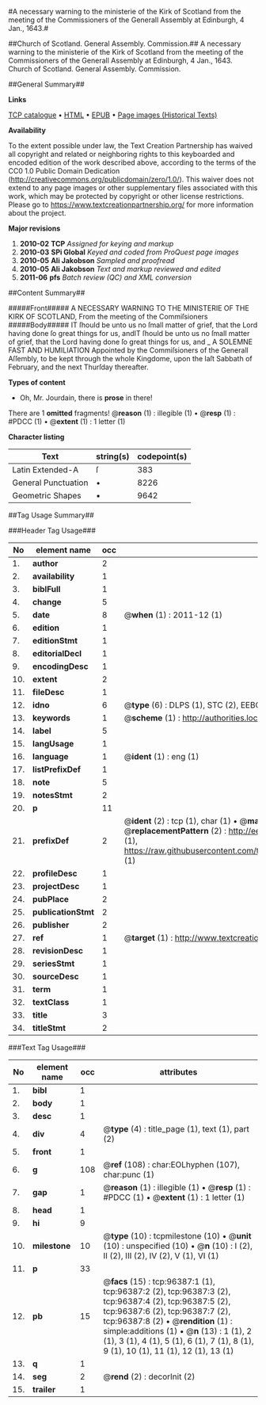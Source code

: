#A necessary warning to the ministerie of the Kirk of Scotland from the meeting of the Commissioners of the Generall Assembly at Edinburgh, 4 Jan., 1643.#

##Church of Scotland. General Assembly. Commission.##
A necessary warning to the ministerie of the Kirk of Scotland from the meeting of the Commissioners of the Generall Assembly at Edinburgh, 4 Jan., 1643.
Church of Scotland. General Assembly. Commission.

##General Summary##

**Links**

[TCP catalogue](http://www.ota.ox.ac.uk/tcp/)  • 
[HTML](http://tei.it.ox.ac.uk/tcp/Texts-HTML/free/A52/A52743.html)  • 
[EPUB](http://tei.it.ox.ac.uk/tcp/Texts-EPUB/free/A52/A52743.epub) • 
[Page images (Historical Texts)](https://historicaltexts.jisc.ac.uk/eebo-12994661e)

**Availability**

To the extent possible under law, the Text Creation Partnership has waived all copyright and related or neighboring rights to this keyboarded and encoded edition of the work described above, according to the terms of the CC0 1.0 Public Domain Dedication (http://creativecommons.org/publicdomain/zero/1.0/). This waiver does not extend to any page images or other supplementary files associated with this work, which may be protected by copyright or other license restrictions. Please go to https://www.textcreationpartnership.org/ for more information about the project.

**Major revisions**

1. __2010-02__ __TCP__ *Assigned for keying and markup*
1. __2010-03__ __SPi Global__ *Keyed and coded from ProQuest page images*
1. __2010-05__ __Ali Jakobson__ *Sampled and proofread*
1. __2010-05__ __Ali Jakobson__ *Text and markup reviewed and edited*
1. __2011-06__ __pfs__ *Batch review (QC) and XML conversion*

##Content Summary##

#####Front#####
A NECESSARY WARNING TO THE MINISTERIE OF THE KIRK OF SCOTLAND, From the meeting of the Commiſsioners
#####Body#####
IT ſhould be unto us no ſmall matter of grief, that the Lord having done ſo great things for us, andIT ſhould be unto us no ſmall matter of grief, that the Lord having done ſo great things for us, and
    _ A SOLEMNE FAST AND HUMILIATION Appointed by the Commiſsioners of the Generall Aſſembly, to be kept through the whole Kingdome, upon the laſt Sabbath of February, and the next Thurſday thereafter.

**Types of content**

  * Oh, Mr. Jourdain, there is **prose** in there!

There are 1 **omitted** fragments! 
 @__reason__ (1) : illegible (1)  •  @__resp__ (1) : #PDCC (1)  •  @__extent__ (1) : 1 letter (1)

**Character listing**


|Text|string(s)|codepoint(s)|
|---|---|---|
|Latin Extended-A|ſ|383|
|General Punctuation|•|8226|
|Geometric Shapes|▪|9642|

##Tag Usage Summary##

###Header Tag Usage###

|No|element name|occ|attributes|
|---|---|---|---|
|1.|__author__|2||
|2.|__availability__|1||
|3.|__biblFull__|1||
|4.|__change__|5||
|5.|__date__|8| @__when__ (1) : 2011-12 (1)|
|6.|__edition__|1||
|7.|__editionStmt__|1||
|8.|__editorialDecl__|1||
|9.|__encodingDesc__|1||
|10.|__extent__|2||
|11.|__fileDesc__|1||
|12.|__idno__|6| @__type__ (6) : DLPS (1), STC (2), EEBO-CITATION (1), OCLC (1), VID (1)|
|13.|__keywords__|1| @__scheme__ (1) : http://authorities.loc.gov/ (1)|
|14.|__label__|5||
|15.|__langUsage__|1||
|16.|__language__|1| @__ident__ (1) : eng (1)|
|17.|__listPrefixDef__|1||
|18.|__note__|5||
|19.|__notesStmt__|2||
|20.|__p__|11||
|21.|__prefixDef__|2| @__ident__ (2) : tcp (1), char (1)  •  @__matchPattern__ (2) : ([0-9\-]+):([0-9IVX]+) (1), (.+) (1)  •  @__replacementPattern__ (2) : http://eebo.chadwyck.com/downloadtiff?vid=$1&page=$2 (1), https://raw.githubusercontent.com/textcreationpartnership/Texts/master/tcpchars.xml#$1 (1)|
|22.|__profileDesc__|1||
|23.|__projectDesc__|1||
|24.|__pubPlace__|2||
|25.|__publicationStmt__|2||
|26.|__publisher__|2||
|27.|__ref__|1| @__target__ (1) : http://www.textcreationpartnership.org/docs/. (1)|
|28.|__revisionDesc__|1||
|29.|__seriesStmt__|1||
|30.|__sourceDesc__|1||
|31.|__term__|1||
|32.|__textClass__|1||
|33.|__title__|3||
|34.|__titleStmt__|2||


###Text Tag Usage###

|No|element name|occ|attributes|
|---|---|---|---|
|1.|__bibl__|1||
|2.|__body__|1||
|3.|__desc__|1||
|4.|__div__|4| @__type__ (4) : title_page (1), text (1), part (2)|
|5.|__front__|1||
|6.|__g__|108| @__ref__ (108) : char:EOLhyphen (107), char:punc (1)|
|7.|__gap__|1| @__reason__ (1) : illegible (1)  •  @__resp__ (1) : #PDCC (1)  •  @__extent__ (1) : 1 letter (1)|
|8.|__head__|1||
|9.|__hi__|9||
|10.|__milestone__|10| @__type__ (10) : tcpmilestone (10)  •  @__unit__ (10) : unspecified (10)  •  @__n__ (10) : I (2), II (2), III (2), IV (2), V (1), VI (1)|
|11.|__p__|33||
|12.|__pb__|15| @__facs__ (15) : tcp:96387:1 (1), tcp:96387:2 (2), tcp:96387:3 (2), tcp:96387:4 (2), tcp:96387:5 (2), tcp:96387:6 (2), tcp:96387:7 (2), tcp:96387:8 (2)  •  @__rendition__ (1) : simple:additions (1)  •  @__n__ (13) : 1 (1), 2 (1), 3 (1), 4 (1), 5 (1), 6 (1), 7 (1), 8 (1), 9 (1), 10 (1), 11 (1), 12 (1), 13 (1)|
|13.|__q__|1||
|14.|__seg__|2| @__rend__ (2) : decorInit (2)|
|15.|__trailer__|1||
